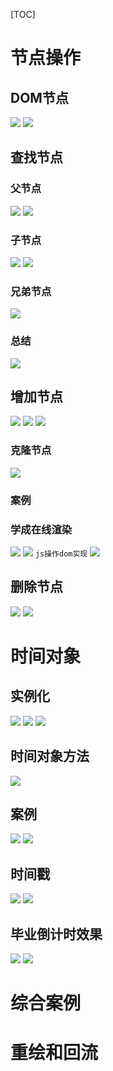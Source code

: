 [TOC]
# 节点操作
## DOM节点
![](2022-09-19-15-56-55.png)
![](2022-09-19-16-05-11.png)
## 查找节点
### 父节点
![](2022-09-19-16-37-56.png)
![](2022-09-19-16-32-27.png)
### 子节点
![](2022-09-19-16-37-37.png)
![](2022-09-19-16-37-26.png)
### 兄弟节点
![](2022-09-19-16-40-27.png)
### 总结
![](2022-09-19-16-48-02.png)
## 增加节点
![](2022-09-19-16-48-42.png)
![](2022-09-19-17-04-01.png)
![](2022-09-19-17-23-15.png)
### 克隆节点
![](2022-09-19-17-43-34.png)

### 案例
### 学成在线渲染
![](2022-09-19-17-26-09.png)
![](2022-09-19-17-26-27.png)
`js操作dom实现`
![](2022-09-19-17-30-40.png)
## 删除节点
![](2022-09-19-17-50-02.png)
![](2022-09-19-17-53-28.png)
# 时间对象
## 实例化
![](2022-09-20-10-42-32.png)
![](2022-09-20-10-41-15.png)
![](2022-09-20-11-08-02.png)
## 时间对象方法
![](2022-09-20-10-42-52.png)
## 案例
![](2022-09-20-10-43-29.png)
![](2022-09-20-11-12-09.png)
## 时间戳
![](2022-09-20-11-43-44.png)
![](2022-09-20-11-43-52.png)
## 毕业倒计时效果
![](2022-09-20-15-05-26.png)
![](2022-09-20-15-06-47.png)
# 综合案例

# 重绘和回流
